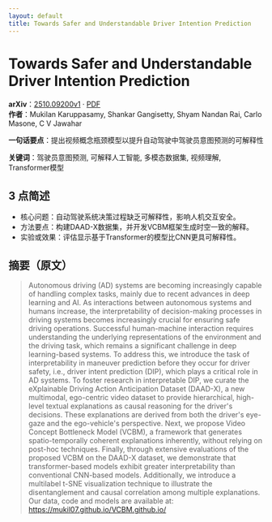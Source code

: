 ```yaml
---
layout: default
title: Towards Safer and Understandable Driver Intention Prediction
---
```


# Towards Safer and Understandable Driver Intention Prediction
**arXiv**：[2510.09200v1](https://arxiv.org/abs/2510.09200) · [PDF](https://arxiv.org/pdf/2510.09200.pdf)  
**作者**：Mukilan Karuppasamy, Shankar Gangisetty, Shyam Nandan Rai, Carlo Masone, C V Jawahar  

**一句话要点**：提出视频概念瓶颈模型以提升自动驾驶中驾驶员意图预测的可解释性

**关键词**：驾驶员意图预测, 可解释人工智能, 多模态数据集, 视频理解, Transformer模型

## 3 点简述
- 核心问题：自动驾驶系统决策过程缺乏可解释性，影响人机交互安全。
- 方法要点：构建DAAD-X数据集，并开发VCBM框架生成时空一致的解释。
- 实验或效果：评估显示基于Transformer的模型比CNN更具可解释性。

## 摘要（原文）

> Autonomous driving (AD) systems are becoming increasingly capable of handling
> complex tasks, mainly due to recent advances in deep learning and AI. As
> interactions between autonomous systems and humans increase, the
> interpretability of decision-making processes in driving systems becomes
> increasingly crucial for ensuring safe driving operations. Successful
> human-machine interaction requires understanding the underlying representations
> of the environment and the driving task, which remains a significant challenge
> in deep learning-based systems. To address this, we introduce the task of
> interpretability in maneuver prediction before they occur for driver safety,
> i.e., driver intent prediction (DIP), which plays a critical role in AD
> systems. To foster research in interpretable DIP, we curate the eXplainable
> Driving Action Anticipation Dataset (DAAD-X), a new multimodal, ego-centric
> video dataset to provide hierarchical, high-level textual explanations as
> causal reasoning for the driver's decisions. These explanations are derived
> from both the driver's eye-gaze and the ego-vehicle's perspective. Next, we
> propose Video Concept Bottleneck Model (VCBM), a framework that generates
> spatio-temporally coherent explanations inherently, without relying on post-hoc
> techniques. Finally, through extensive evaluations of the proposed VCBM on the
> DAAD-X dataset, we demonstrate that transformer-based models exhibit greater
> interpretability than conventional CNN-based models. Additionally, we introduce
> a multilabel t-SNE visualization technique to illustrate the disentanglement
> and causal correlation among multiple explanations. Our data, code and models
> are available at: https://mukil07.github.io/VCBM.github.io/

